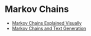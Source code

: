 # Markov Chains

* [Markov Chains Explained Visually](https://setosa.io/ev/markov-chains/)
* [Markov Chains and Text Generation](https://www.youtube.com/watch?v=56mGTszb_iM)

